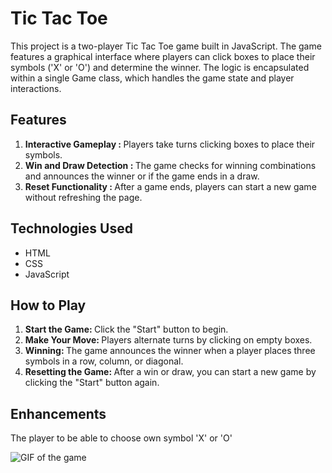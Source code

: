 <h1> Tic Tac Toe </h1>
<p>This project is a two-player Tic Tac Toe game built in JavaScript. The game features a graphical interface where players can click boxes to place their symbols ('X' or 'O') and determine the winner. The logic is encapsulated within a single Game class, which handles the game state and player interactions.</p>
<h2> Features </h2>

  <ul style="list-style-type:⚫">
    <li><strong>Interactive Gameplay : </strong>Players take turns clicking boxes to place their symbols.</li>
    <li><strong>Win and Draw Detection : </strong>The game checks for winning combinations and announces the winner or if the game ends in a draw.</li>
    <li><strong>Reset Functionality : </strong>After a game ends, players can start a new game without refreshing the page.</li>
  </ul>





  <h2>Technologies Used</h2>
  <ul style=list-style⚫>
    <li>HTML</li>
    <li>CSS</li>
    <li>JavaScript</li>
  </ul>

<h2>How to Play</h2>
<ol>
<li><strong>Start the Game: </strong>Click the "Start" button to begin.</li>
<li><strong>Make Your Move: </strong>Players alternate turns by clicking on empty boxes.</li>
<li><strong>Winning: </strong>The game announces the winner when a player places three symbols in a row, column, or diagonal.</li>
<li><strong>Resetting the Game: </strong>After a win or draw, you can start a new game by clicking the "Start" button again.</li>
</ol>

<h2>Enhancements</h2>
<span>The player to be able to choose own symbol 'X' or 'O'</span>

![GIF of the game](https://github.com/user-attachments/assets/eb529752-8901-478f-89d2-5fd4a5af1676)




